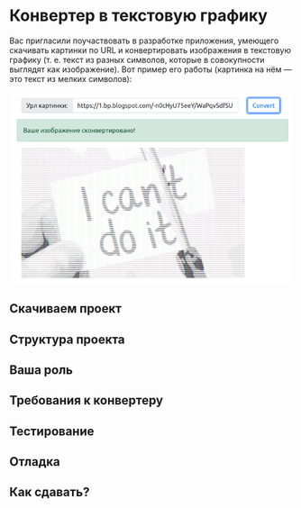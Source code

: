 # Конвертер в текстовую графику

Вас пригласили поучаствовать в разработке приложения, умеющего скачивать картинки по URL и конвертировать изображения в текстовую графику (т. е. текст из разных символов, которые в совокупности выглядят как изображение). Вот пример его работы (картинка на нём — это текст из мелких символов):

![](pics/preview.png)

## Скачиваем проект

## Структура проекта

## Ваша роль

## Требования к конвертеру

## Тестирование

## Отладка

## Как сдавать?
